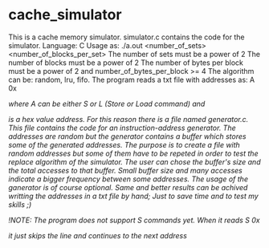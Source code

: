 # cache_simulator
This is a cache memory simulator. simulator.c contains the code for the simulator.
Language: C
Usage as: ./a.out <number_of_sets> <number_of_blocks_per_set> <bytes per block> <replace algorithm>
The number of sets must be a power of 2
The number of blocks must be a power of 2
The number of bytes per block must be a power of 2 and number_of_bytes_per_block >= 4
The algorithm can be: random, lru, fifo.
The program reads a txt file with addresses as: A 0x<address> where A can be either S or L (Store or Load command) and
<address> is a hex value address. For this reason there is a file named generator.c. This file contains the code for an instruction-address
generator. The addresses are random but the generator contains a buffer which stores some of the generated addresses. The purpose is to
create a file with random addresses but some of them have to be repeted in order to test the replace algorithm of the simulator.
The user can chose the buffer's size and the total accesses to that buffer. Small buffer size and many accesses indicate a bigger frequency
between some addresses. The usage of the ganerator is of course optional. Same and better results can be achived writting the addresses in a
txt file by hand; Just to save time and to test my skills ;)

!NOTE: The program does not support S commands yet. When it reads S 0x<address> it just skips the line and continues to the next address
